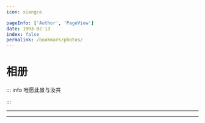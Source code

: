 ```yaml
---
icon: xiangce

pageInfo: ['Author', 'PageView']
date: 1993-02-13
index: false
permalink: /bookmark/photos/
---
```


# 相册

::: info 唯愿此景与汝共

:::

---

<Catalog base='/bookmark/photos/' />

---

